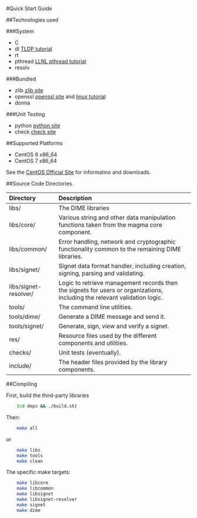 #Quick Start Guide

##Technologies used

###System
* C
* dl [TLDP tutorial](http://www.tldp.org/HOWTO/Program-Library-HOWTO/dl-libraries.html)
* rt 
* pthread [LLNL pthread tutorial](https://computing.llnl.gov/tutorials/pthreads/)
* resolv

###Bundled
* zlib [zlib site](http://www.zlib.org)
* openssl [openssl site](http://www.openssl.org) and [linux tutorial](http://tldp.org/LDP/LG/issue87/vinayak.html)
* donna 

###Unit Testing
* python [python site](https://www.python.org/)
* check [check site](http://check.sourceforge.net/)

##Supported Platforms

* CentOS 6 x86_64
* CentOS 7 x86_64

See the [CentOS Official Site](http://www.centos.org/) for informatino and downloads.

##Source Code Directories

Directory | Description
:--- | :---
libs/ | The DIME libraries
libs/core/ | Various string and other data manipulation functions taken from the magma core component.
libs/common/ | Error handling, network and cryptographic functionality common to the remaining DIME libraries.
libs/signet/ | Signet data format handler, including creation, signing, parsing and validating.
libs/signet-resolver/ | Logic to retrieve management records then the signets for users or organizations, including the relevant validation logic.
tools/ | The command line utilities.
tools/dime/ | Generate a DIME message and send it.
tools/signet/ | Generate, sign, view and verify a signet.
res/ | Resource files used by the different components and utilities.
checks/ | Unit tests (eventually).
include/ | The header files provided by the library components.

##Compiling

First, build the third-party libraries

```sh
    (cd deps && ./build.sh)
```

Then:

```sh
    make all
```

or

```sh
    make libs
    make tools
    make clean
```

The specific make targets:

```sh
    make libcore
    make libcommon
    make libsignet
    make libsignet-resolver
    make signet
    make dime
```


